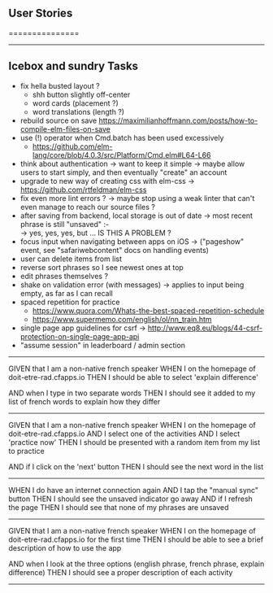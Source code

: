 ## User Stories
===============

---------------------------
**Icebox and sundry Tasks**
---------------------------
* fix hella busted layout ?
  - shh button slightly off-center
  - word cards (placement ?)
  - word translations (length ?)
* rebuild source on save https://maximilianhoffmann.com/posts/how-to-compile-elm-files-on-save
* use (!) operator when Cmd.batch has been used excessively
  - https://github.com/elm-lang/core/blob/4.0.3/src/Platform/Cmd.elm#L64-L66
* think about authentication
  -> want to keep it simple
  -> maybe allow users to start simply, and then eventually "create" an account
* upgrade to new way of creating css with elm-css
  -> https://github.com/rtfeldman/elm-css
* fix even more lint errors ?
  -> maybe stop using a weak linter that can't even manage to reach our source files ?
* after saving from backend, local storage is out of date
  -> most recent phrase is still "unsaved" :-\
  -> yes, yes, yes, but ... IS THIS A PROBLEM ?
* focus input when navigating between apps on iOS
  -> ("pageshow" event, see "safariwebcontent" docs on handling events)
* user can delete items from list
* reverse sort phrases so I see newest ones at top
* edit phrases themselves ?
* shake on validation error (with messages)
  -> applies to input being empty, as far as I can recall
* spaced repetition for practice
  - https://www.quora.com/Whats-the-best-spaced-repetition-schedule
  - https://www.supermemo.com/english/ol/nn_train.htm
* single page app guidelines for csrf
  -> http://www.eq8.eu/blogs/44-csrf-protection-on-single-page-app-api
* "assume session" in leaderboard / admin section

-----

GIVEN that I am a non-native french speaker
WHEN I on the homepage of doit-etre-rad.cfapps.io
THEN I should be able to select 'explain difference'

AND when I type in two separate words
THEN I should see it added to my list of french words to explain how they differ

-----

GIVEN that I am a non-native french speaker
WHEN I on the homepage of doit-etre-rad.cfapps.io
AND I select one of the activities
AND I select 'practice now'
THEN I should be presented with a random item from my list to practice

AND if I click on the 'next' button
THEN I should see the next word in the list

-----

WHEN I do have an internet connection again
AND I tap the "manual sync" button
THEN I should see the unsaved indicator go away
AND if I refresh the page
THEN I should see that none of my phrases are unsaved

-----

GIVEN that I am a non-native french speaker
WHEN I on the homepage of doit-etre-rad.cfapps.io for the first time
THEN I should be able to see a brief description of how to use the app

AND when I look at the three options (english phrase, french phrase, explain difference)
THEN I should see a proper description of each activity

-----

